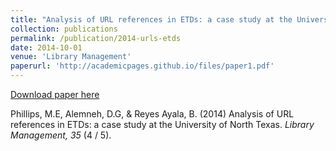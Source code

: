 ```yaml
---
title: "Analysis of URL references in ETDs: a case study at the University of North Texas"
collection: publications
permalink: /publication/2014-urls-etds
date: 2014-10-01
venue: 'Library Management'
paperurl: 'http://academicpages.github.io/files/paper1.pdf'
---
```


[Download paper here](http://academicpages.github.io/files/paper1.pdf)

Phillips, M.E, Alemneh, D.G, & Reyes Ayala, B. (2014) Analysis of URL references in ETDs: a case
study at the University of North Texas. _Library Management, 35_ (4 / 5).
